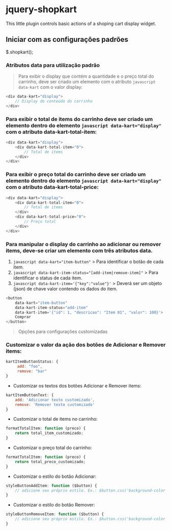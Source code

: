 # jquery-shopkart
This little plugin controls basic actions of a shoping cart display widget.

## Iniciar com as configurações padrões
$.shopkart();

### Atributos data para utilização padrão
> Para exibir o display que contém a quantidade e o preço total do carrinho, deve ser criado um elemento com o atributo ```javascript data-kart``` com o valor display:
```javascript
<div data-kart="display">
    // Display do conteúdo do carrinho
</div>
```

### Para exibir o total de items do carrinho deve ser criado um elemento dentro do elemento ```javascript data-kart="display"``` com o atributo data-kart-total-item:
```javascript
<div data-kart="display">
    <div data-kart-total-item="0">
        // Total de items
    </div>
</div>
```

### Para exibir o preço total do carrinho deve ser criado um elemento dentro do elemento ```javascript data-kart="display"``` com o atributo data-kart-total-price:
```javascript
<div data-kart="display">
    <div data-kart-total-item="0">
        // Total de items
    </div>
    <div data-kart-total-price="0">
        // Preço total
    </div>
</div>
```

### Para manipular o display do carrinho ao adicionar ou remover items, deve-se criar um elemento com três atributos data.
1. ```javascript data-kart="item-button"``` > Para identificar o botão de cada item.
2. ```javascript data-kart-item-status="[add-item|remove-item]"``` > Para identificar o status de cada item.
4. ```javascript data-kart-item='{"key":"value"}'``` > Deverá ser um objeto (json) de chave valor contendo os dados do item.
```javascript
<button
    data-kart="item-button"
    data-kart-item-status="add-item"
    data-kart-item='{"id": 1, "descricao": "Item 01", "valor": 100}'>
    Comprar
</button>
```

> Opções para configurações customizadas
### Customizar o valor da ação dos botões de Adicionar e Remover items:
```javascript
kartItemButtonStatus: {
     add: "foo",
     remove: "bar"
}
```
- Customizar os textos dos botões Adicionar e Remover items:
```javascript
kartItemButtonText: {
    add: 'Adicionar texto customizado',
    remove: 'Remover texto customizado'
}
```

- Customizar o total de items no carrinho:
```javascript
formatTotalItem: function (preco) {
    return total_item_customizado;
}
```

- Customizar o preço total do carrinho:
```javascript
formatTotalItem: function (preco) {
    return total_preco_customizado;
}
```

- Customizar o estilo do botão Adicionar:
```javascript
styleButtonAddItem: function ($button) {
    // adicione seu próprio estilo. Ex.: $button.css('background-color': "black")
}
```

- Customizar o estilo do botão Remover:
```javascript
styleButtonRemoveItem: function ($button) {
    // adicione seu próprio estilo. Ex.: $button.css('background-color': "grey")
}
```
